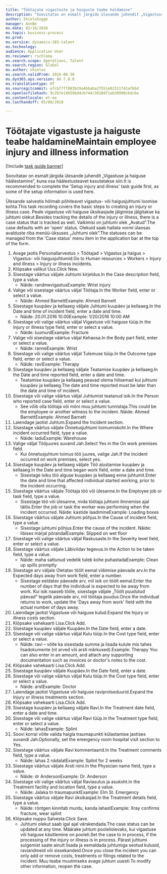 ```yaml
--- 
title: "Töötajate vigastuste ja haiguste teabe haldamine"
description: "Soovitatav on esmalt järgida ülesande juhendit „Vigastuse ja haiguse häälestamine”, kuna osa häälestusteavet kasutatakse siin."
author: ShielaSogge
manager: AnnBe
ms.date: 02/16/2016
ms.topic: business-process
ms.prod: 
ms.service: dynamics-365-talent
ms.technology: 
audience: Application User
ms.reviewer: rschloma
ms.search.scope: Operations, Talent
ms.search.region: Global
ms.author: shielas
ms.search.validFrom: 2016-06-30
ms.dyn365.ops.version: AX 7.0.0
ms.translationtype: HT
ms.sourcegitcommit: efcb77ff883b29a4bbaba27551e02311742afbbd
ms.openlocfilehash: 9c2b7e14659bd4cb744c3818df1ab39990c6dc6e
ms.contentlocale: et-ee
ms.lasthandoff: 05/08/2018

---
```

# <a name="maintain-employee-injury-and-illness-information"></a><span data-ttu-id="1b33a-103">Töötajate vigastuste ja haiguste teabe haldamine</span><span class="sxs-lookup"><span data-stu-id="1b33a-103">Maintain employee injury and illness information</span></span>

[!include [task guide banner](../../includes/task-guide-banner.md)]

<span data-ttu-id="1b33a-104">Soovitatav on esmalt järgida ülesande juhendit „Vigastuse ja haiguse häälestamine”, kuna osa häälestusteavet kasutatakse siin.</span><span class="sxs-lookup"><span data-stu-id="1b33a-104">It is recommended to complete the 'Setup injury and illness' task guide first, as some of the setup information is used here.</span></span> 



<span data-ttu-id="1b33a-105">Ülesande salvestis hõlmab põhiteavet vigastus- või haigusjuhtumi loomise kohta.</span><span class="sxs-lookup"><span data-stu-id="1b33a-105">This task recording covers the basic steps to creating an injury or illness case.</span></span> <span data-ttu-id="1b33a-106">Peale vigastuse või haiguse üksikasjade jälgimise jälgitakse ka juhtumi olekut.</span><span class="sxs-lookup"><span data-stu-id="1b33a-106">Besides tracking the details of the injury or illness, there is a case status that is tracked as well.</span></span>  <span data-ttu-id="1b33a-107">Vaikimisi on juhtumi olek „Avatud”.</span><span class="sxs-lookup"><span data-stu-id="1b33a-107">The case defaults with an 'open' status.</span></span>  <span data-ttu-id="1b33a-108">Olekuid saab hallata vormi ülaosas avalduste riba menüü-üksuses „Juhtumi olek”.</span><span class="sxs-lookup"><span data-stu-id="1b33a-108">The statuses can be managed from the 'Case status' menu item in the application bar at the top of the form.</span></span>

1. <span data-ttu-id="1b33a-109">Avage jaotis Personaliarvestus > Töötajad > Vigastus ja haigus > Vigastus- või haigusjuhtumid.</span><span class="sxs-lookup"><span data-stu-id="1b33a-109">Go to Human resources > Workers > Injury and illness > Injury or illness incidents.</span></span>
2. <span data-ttu-id="1b33a-110">Klõpsake valikut Uus.</span><span class="sxs-lookup"><span data-stu-id="1b33a-110">Click New.</span></span>
3. <span data-ttu-id="1b33a-111">Sisestage väärtus väljale Juhtumi kirjeldus.</span><span class="sxs-lookup"><span data-stu-id="1b33a-111">In the Case description field, type a value.</span></span>
    * <span data-ttu-id="1b33a-112">Näide: randmevigastus</span><span class="sxs-lookup"><span data-stu-id="1b33a-112">Example:  Wrist injury</span></span>  
4. <span data-ttu-id="1b33a-113">Valige või sisestage väärtus väljal Töötaja.</span><span class="sxs-lookup"><span data-stu-id="1b33a-113">In the Worker field, enter or select a value.</span></span>
    * <span data-ttu-id="1b33a-114">Näide: Ahmed Barnett</span><span class="sxs-lookup"><span data-stu-id="1b33a-114">Example: Ahmed Barnett</span></span>  
5. <span data-ttu-id="1b33a-115">Sisestage kuupäev ja kellaaeg väljale Juhtumi kuupäev ja kellaaeg.</span><span class="sxs-lookup"><span data-stu-id="1b33a-115">In the Date and time of incident field, enter a date and time.</span></span>
    * <span data-ttu-id="1b33a-116">Näide: 20.01.2016 10.00</span><span class="sxs-lookup"><span data-stu-id="1b33a-116">Example:  1/20/2016 10:00 AM</span></span>  
6. <span data-ttu-id="1b33a-117">Sisestage või valige väärtus väljal Vigastuse või haiguse tüüp.</span><span class="sxs-lookup"><span data-stu-id="1b33a-117">In the Injury or illness type field, enter or select a value.</span></span>
    * <span data-ttu-id="1b33a-118">Näide: luumurd</span><span class="sxs-lookup"><span data-stu-id="1b33a-118">Example:  Fracture</span></span>  
7. <span data-ttu-id="1b33a-119">Valige või sisestage väärtus väljal Kehaosa.</span><span class="sxs-lookup"><span data-stu-id="1b33a-119">In the Body part field, enter or select a value.</span></span>
    * <span data-ttu-id="1b33a-120">Näide: ranne</span><span class="sxs-lookup"><span data-stu-id="1b33a-120">Example:  Wrist</span></span>  
8. <span data-ttu-id="1b33a-121">Sisestage või valige väärtus väljal Tulemuse tüüp.</span><span class="sxs-lookup"><span data-stu-id="1b33a-121">In the Outcome type field, enter or select a value.</span></span>
    * <span data-ttu-id="1b33a-122">Näide: ravi</span><span class="sxs-lookup"><span data-stu-id="1b33a-122">Example:  Therapy</span></span>  
9. <span data-ttu-id="1b33a-123">Sisestage kuupäev ja kellaaeg väljale Teatamise kuupäev ja kellaaeg.</span><span class="sxs-lookup"><span data-stu-id="1b33a-123">In the Date and time reported field, enter a date and time.</span></span>
    * <span data-ttu-id="1b33a-124">Teatamise kuupäev ja kellaaeg peavad olema hilisemad kui juhtumi kuupäev ja kellaaeg.</span><span class="sxs-lookup"><span data-stu-id="1b33a-124">The date and time reported must be later than the date and time of incident.</span></span>  
10. <span data-ttu-id="1b33a-125">Sisestage või valige väärtus väljal Juhtumist teatanud isik.</span><span class="sxs-lookup"><span data-stu-id="1b33a-125">In the Person who reported case field, enter or select a value.</span></span>
    * <span data-ttu-id="1b33a-126">See võib olla töötaja või mõni muu juhtumi tunnistaja.</span><span class="sxs-lookup"><span data-stu-id="1b33a-126">This could be the employee or another witness to the incident.</span></span>  <span data-ttu-id="1b33a-127">Näide: Ahmed Barnett</span><span class="sxs-lookup"><span data-stu-id="1b33a-127">Example: Ahmed Barnett</span></span>  
11. <span data-ttu-id="1b33a-128">Laiendage jaotist Juhtum.</span><span class="sxs-lookup"><span data-stu-id="1b33a-128">Expand the Incident section.</span></span>
12. <span data-ttu-id="1b33a-129">Sisestage väärtus väljale Õnnetusjuhtumi toimumiskoht.</span><span class="sxs-lookup"><span data-stu-id="1b33a-129">In the Where incident occurred field, type a value.</span></span>
    * <span data-ttu-id="1b33a-130">Näide: ladu</span><span class="sxs-lookup"><span data-stu-id="1b33a-130">Example:  Warehouse</span></span>  
13. <span data-ttu-id="1b33a-131">Valige väljal Tööjuures suvand Jah.</span><span class="sxs-lookup"><span data-stu-id="1b33a-131">Select Yes in the On work premises field.</span></span>
    * <span data-ttu-id="1b33a-132">Kui õnnetusjuhtum toimus töö juures, valige Jah.</span><span class="sxs-lookup"><span data-stu-id="1b33a-132">If the incident occurred on work premises, select yes.</span></span>  
14. <span data-ttu-id="1b33a-133">Sisestage kuupäev ja kellaaeg väljale Töö alustamise kuupäev ja kellaaeg.</span><span class="sxs-lookup"><span data-stu-id="1b33a-133">In the Date and time began work field, enter a date and time.</span></span>
    * <span data-ttu-id="1b33a-134">Sisestage isiku töö alguse kuupäev ja kellaaeg enne juhtumit.</span><span class="sxs-lookup"><span data-stu-id="1b33a-134">Enter the date and time that affected individual started working, prior to the incident occurring.</span></span>  
15. <span data-ttu-id="1b33a-135">Sisestage väärtus väljale Töötaja töö või ülesanne.</span><span class="sxs-lookup"><span data-stu-id="1b33a-135">In the Employee job or task field, type a value.</span></span>
    * <span data-ttu-id="1b33a-136">Sisestage töö või ülesanne, mida töötaja juhtumi ilmnemise ajal täitis.</span><span class="sxs-lookup"><span data-stu-id="1b33a-136">Enter the job or task the worker was performing when the incident occurred.</span></span>  <span data-ttu-id="1b33a-137">Näide: kastide laadimine</span><span class="sxs-lookup"><span data-stu-id="1b33a-137">Example:  Loading boxes</span></span>  
16. <span data-ttu-id="1b33a-138">Sisestage väärtus väljale Juhtumi põhjus.</span><span class="sxs-lookup"><span data-stu-id="1b33a-138">In the Cause of incident field, type a value.</span></span>
    * <span data-ttu-id="1b33a-139">Sisestage juhtumi põhjus.</span><span class="sxs-lookup"><span data-stu-id="1b33a-139">Enter the cause of the incident.</span></span>  <span data-ttu-id="1b33a-140">Näide: libises märjal põrandal</span><span class="sxs-lookup"><span data-stu-id="1b33a-140">Example:  Slipped on wet floor</span></span>  
17. <span data-ttu-id="1b33a-141">Sisestage või valige väärtus väljal Raskusaste.</span><span class="sxs-lookup"><span data-stu-id="1b33a-141">In the Severity level field, enter or select a value.</span></span>
18. <span data-ttu-id="1b33a-142">Sisestage väärtus väljale Läbiviidav tegevus.</span><span class="sxs-lookup"><span data-stu-id="1b33a-142">In the Action to be taken field, type a value.</span></span>
    * <span data-ttu-id="1b33a-143">Näide: maha sattunud vedelik tuleb kohe puhastada</span><span class="sxs-lookup"><span data-stu-id="1b33a-143">Example:  Clean up spills promptly</span></span>  
19. <span data-ttu-id="1b33a-144">Sisestage arv väljale Oletatav töölt eemal viibimise päevade arv.</span><span class="sxs-lookup"><span data-stu-id="1b33a-144">In the Expected days away from work field, enter a number.</span></span>
    * <span data-ttu-id="1b33a-145">Sisestage eeldatav päevade arv, mil isik on töölt eemal.</span><span class="sxs-lookup"><span data-stu-id="1b33a-145">Enter the number of days that the individual is expected to be away from work.</span></span>  <span data-ttu-id="1b33a-146">Kui isik naaseb tööle, sisestage väljale „Töölt puudutud päevad” tegelik päevade arv, mil töötaja puudus.</span><span class="sxs-lookup"><span data-stu-id="1b33a-146">Once the individual returns to work, update the 'Days away from work' field with the actual number of days away.</span></span>  
20. <span data-ttu-id="1b33a-147">Laiendage jaotist Vigastuse või haiguse kulud.</span><span class="sxs-lookup"><span data-stu-id="1b33a-147">Expand the Injury or illness costs section.</span></span>
21. <span data-ttu-id="1b33a-148">Klõpsake vahekaarti Lisa.</span><span class="sxs-lookup"><span data-stu-id="1b33a-148">Click Add.</span></span>
22. <span data-ttu-id="1b33a-149">Sisestage kuupäev väljale Kuupäev.</span><span class="sxs-lookup"><span data-stu-id="1b33a-149">In the Date field, enter a date.</span></span>
23. <span data-ttu-id="1b33a-150">Sisestage või valige väärtus väljal Kulu tüüp.</span><span class="sxs-lookup"><span data-stu-id="1b33a-150">In the Cost type field, enter or select a value.</span></span>
    * <span data-ttu-id="1b33a-151">Näide: ravi – võite ka sisestada summa ja lisada kulule mis tahes lisadokumente (nt arved või arsti märkused).</span><span class="sxs-lookup"><span data-stu-id="1b33a-151">Example:  Therapy    You can also enter in an amount, and attach any supporting documentation such as invoices or doctor's notes to the cost.</span></span>  
24. <span data-ttu-id="1b33a-152">Klõpsake vahekaarti Lisa.</span><span class="sxs-lookup"><span data-stu-id="1b33a-152">Click Add.</span></span>
25. <span data-ttu-id="1b33a-153">Sisestage kuupäev väljale Kuupäev.</span><span class="sxs-lookup"><span data-stu-id="1b33a-153">In the Date field, enter a date.</span></span>
26. <span data-ttu-id="1b33a-154">Sisestage või valige väärtus väljal Kulu tüüp.</span><span class="sxs-lookup"><span data-stu-id="1b33a-154">In the Cost type field, enter or select a value.</span></span>
    * <span data-ttu-id="1b33a-155">Näide: arst</span><span class="sxs-lookup"><span data-stu-id="1b33a-155">Example: Doctor</span></span>  
27. <span data-ttu-id="1b33a-156">Laiendage jaotist Vigastuse või haiguse raviprotseduurid.</span><span class="sxs-lookup"><span data-stu-id="1b33a-156">Expand the Injury or illness treatments section.</span></span>
28. <span data-ttu-id="1b33a-157">Klõpsake vahekaarti Lisa.</span><span class="sxs-lookup"><span data-stu-id="1b33a-157">Click Add.</span></span>
29. <span data-ttu-id="1b33a-158">Sisestage kuupäev ja kellaaeg väljale Ravi.</span><span class="sxs-lookup"><span data-stu-id="1b33a-158">In the Treatment date field, enter a date and time.</span></span>
30. <span data-ttu-id="1b33a-159">Sisestage või valige väärtus väljal Ravi tüüp.</span><span class="sxs-lookup"><span data-stu-id="1b33a-159">In the Treatment type field, enter or select a value.</span></span>
    * <span data-ttu-id="1b33a-160">Näide: lahas</span><span class="sxs-lookup"><span data-stu-id="1b33a-160">Example:  Splint</span></span>  
31. <span data-ttu-id="1b33a-161">Soovi korral võite valida haigla traumapunkti külastamise jaotises suvandi Jah.</span><span class="sxs-lookup"><span data-stu-id="1b33a-161">Optionally, set the emergency room hospital visit section to Yes.</span></span>
32. <span data-ttu-id="1b33a-162">Sisestage väärtus väljale Ravi kommentaarid.</span><span class="sxs-lookup"><span data-stu-id="1b33a-162">In the Treatment comments field, type a value.</span></span>
    * <span data-ttu-id="1b33a-163">Näide: lahas 2 nädalat</span><span class="sxs-lookup"><span data-stu-id="1b33a-163">Example:  Splint for 2 weeks</span></span>  
33. <span data-ttu-id="1b33a-164">Sisestage väärtus väljale Arsti nimi.</span><span class="sxs-lookup"><span data-stu-id="1b33a-164">In the Physician name field, type a value.</span></span>
    * <span data-ttu-id="1b33a-165">Näide:  dr Anderson</span><span class="sxs-lookup"><span data-stu-id="1b33a-165">Example:  Dr. Anderson</span></span>  
34. <span data-ttu-id="1b33a-166">Sisestage või valige väärtus väljal Raviasutus ja asukoht.</span><span class="sxs-lookup"><span data-stu-id="1b33a-166">In the Treatment facility and location field, type a value.</span></span>
    * <span data-ttu-id="1b33a-167">Näide: Jalaka tn traumapunkt</span><span class="sxs-lookup"><span data-stu-id="1b33a-167">Example:  Elm St. Emergency</span></span>  
35. <span data-ttu-id="1b33a-168">Sisestage väärtus väljale Ravi üksikasjad.</span><span class="sxs-lookup"><span data-stu-id="1b33a-168">In the Treatment details field, type a value.</span></span>
    * <span data-ttu-id="1b33a-169">Näide: röntgen kinnitab murdu, kanda lahast</span><span class="sxs-lookup"><span data-stu-id="1b33a-169">Example:  Xray confirms fracture, wear splint</span></span>  
36. <span data-ttu-id="1b33a-170">Klõpsake nuppu Salvesta.</span><span class="sxs-lookup"><span data-stu-id="1b33a-170">Click Save.</span></span>
    * <span data-ttu-id="1b33a-171">Juhtumi olekut saab igal ajal värskendada.</span><span class="sxs-lookup"><span data-stu-id="1b33a-171">The case status can be updated at any time.</span></span>  <span data-ttu-id="1b33a-172">Määrake juhtum pooleliolevaks, kui vigastuse või haiguse käsitlemine on pooleli.</span><span class="sxs-lookup"><span data-stu-id="1b33a-172">Set the case to in process, if the processing of the injury or illness is in process.</span></span>  <span data-ttu-id="1b33a-173">Pärast juhtumi sulgemist saate ainult lisada ja eemaldada juhtumiga seotud kulusid, raviandmeid või sissekandeid.</span><span class="sxs-lookup"><span data-stu-id="1b33a-173">Once you close the incident you can only add or remove costs, treatments or filings related to the incident.</span></span>  <span data-ttu-id="1b33a-174">Muu teabe muutmiseks avage juhtum uuesti.</span><span class="sxs-lookup"><span data-stu-id="1b33a-174">To modify other information, reopen the case.</span></span>  


